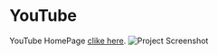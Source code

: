 # YouTube
YouTube HomePage [clike here](https://youtubehomepagmoni.netlify.app/).
![Project Screenshot]("images/Screenshot%202024-12-07%20015240.png")
